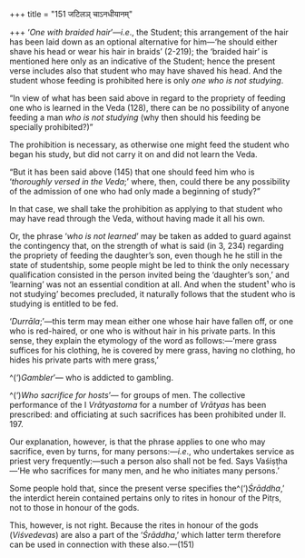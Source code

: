 +++
title = "151 जटिलञ् चाऽनधीयानम्"

+++
‘*One with braided hair*’—*i.e*., the Student; this arrangement of the
hair has been laid down as an optional alternative for him—‘he should
either shave his head or wear his hair in braids’ (2-219); the ‘braided
hair’ is mentioned here only as an indicative of the Student; hence the
present verse includes also that student who may have shaved his head.
And the student whose feeding is prohibited here is only *one who is not
studying*.

“In view of what has been said above in regard to the propriety of
feeding one who is learned in the Veda (128), there can be no
possibility of anyone feeding a man *who is not studying* (why then
should his feeding be specially prohibited?)”

The prohibition is necessary, as otherwise one might feed the student
who began his study, but did not carry it on and did not learn the Veda.

“But it has been said above (145) that one should feed him who is
‘*thoroughly versed in the Veda*;’ where, then, could there be any
possibility of the admission of one who had only made a beginning of
study?”

In that case, we shall take the prohibition as applying to that student
who may have read through the Veda, without having made it all his own.

Or, the phrase ‘*who is not learned*’ may be taken as added to guard
against the contingency that, on the strength of what is said (in 3,
234) regarding the propriety of feeding the daughter’s son, even though
he he still in the state of studentship, some people might be led to
think the only necessary qualification consisted in the person invited
being the ‘daughter’s son,’ and ‘learning’ was not an essential
condition at all. And when the student¹ who is not studying’ becomes
precluded, it naturally follows that the student who is studying is
entitled to be fed.

‘*Durrāla*;’—this term may mean either one whose hair have fallen off,
or one who is red-haired, or one who is without hair in his private
parts. In this sense, they explain the etymology of the word as
follows:—‘mere grass suffices for his clothing, he is covered by mere
grass, having no clothing, ho hides his private parts with mere grass,’

^(‘)*Gambler*’— who is addicted to gambling.

^(‘)*Who* *sacrifice* *for hosts*’— for groups of men. The collective
performance of the I *Vrātyastoma* for a number of *Vrātyas* has been
prescribed: and officiating at such sacrifices has been prohibited under
II. 197.

Our explanation, however, is that the phrase applies to one who may
sacrifice, even by turns, for many persons:—*i.e*., who undertakes
service as priest very frequently:—such a person also shall not be fed.
Says Vaśiṣṭha—‘He who sacrifices for many men, and he who initiates many
persons.’

Some people hold that, since the present verse specifies
the^(‘)*Śrāddha*,’ the interdict herein contained pertains only to rites
in honour of the Pitṛs, not to those in honour of the gods.

This, however, is not right. Because the rites in honour of the gods
(*Viśvedevas*) are also a part of the ‘*Śrāddha*,’ which latter term
therefore can be used in connection with these also.—(151)


